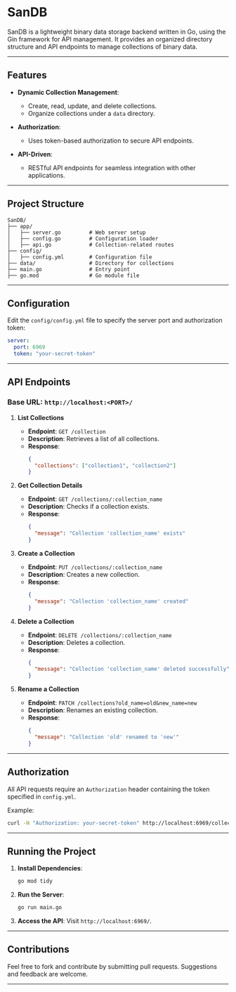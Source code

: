 # SanDB

SanDB is a lightweight binary data storage backend written in Go, using the Gin framework for API management. It provides an organized directory structure and API endpoints to manage collections of binary data.

---

## Features

- **Dynamic Collection Management**:

  - Create, read, update, and delete collections.
  - Organize collections under a `data` directory.

- **Authorization**:

  - Uses token-based authorization to secure API endpoints.

- **API-Driven**:
  - RESTful API endpoints for seamless integration with other applications.

---

## Project Structure

```
SanDB/
├── app/
│   ├── server.go         # Web server setup
│   ├── config.go         # Configuration loader
│   ├── api.go            # Collection-related routes
├── config/
│   ├── config.yml        # Configuration file
├── data/                 # Directory for collections
├── main.go               # Entry point
├── go.mod                # Go module file
```

---

## Configuration

Edit the `config/config.yml` file to specify the server port and authorization token:

```yaml
server:
  port: 6969
  token: "your-secret-token"
```

---

## API Endpoints

### **Base URL**: `http://localhost:<PORT>/`

1. **List Collections**

   - **Endpoint**: `GET /collection`
   - **Description**: Retrieves a list of all collections.
   - **Response**:
     ```json
     {
       "collections": ["collection1", "collection2"]
     }
     ```

2. **Get Collection Details**

   - **Endpoint**: `GET /collections/:collection_name`
   - **Description**: Checks if a collection exists.
   - **Response**:
     ```json
     {
       "message": "Collection 'collection_name' exists"
     }
     ```

3. **Create a Collection**

   - **Endpoint**: `PUT /collections/:collection_name`
   - **Description**: Creates a new collection.
   - **Response**:
     ```json
     {
       "message": "Collection 'collection_name' created"
     }
     ```

4. **Delete a Collection**

   - **Endpoint**: `DELETE /collections/:collection_name`
   - **Description**: Deletes a collection.
   - **Response**:
     ```json
     {
       "message": "Collection 'collection_name' deleted successfully"
     }
     ```

5. **Rename a Collection**
   - **Endpoint**: `PATCH /collections?old_name=old&new_name=new`
   - **Description**: Renames an existing collection.
   - **Response**:
     ```json
     {
       "message": "Collection 'old' renamed to 'new'"
     }
     ```

---

## Authorization

All API requests require an `Authorization` header containing the token specified in `config.yml`.

Example:

```bash
curl -H "Authorization: your-secret-token" http://localhost:6969/collection
```

---

## Running the Project

1. **Install Dependencies**:

   ```bash
   go mod tidy
   ```

2. **Run the Server**:

   ```bash
   go run main.go
   ```

3. **Access the API**:
   Visit `http://localhost:6969/`.

---

## Contributions

Feel free to fork and contribute by submitting pull requests. Suggestions and feedback are welcome.

---
